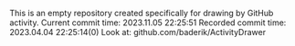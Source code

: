This is an empty repository created specifically for drawing by GitHub activity.
Current commit time: 2023.11.05 22:25:51
Recorded commit time: 2023.04.04 22:25:14(0)
Look at: github.com/baderik/ActivityDrawer
